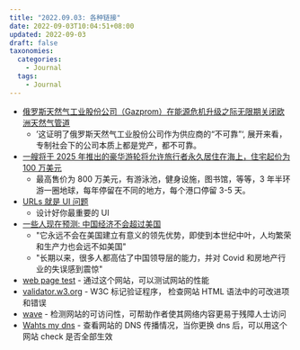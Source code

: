 ```yaml
---
title: "2022.09.03: 各种链接"
date: 2022-09-03T10:04:51+08:00
updated: 2022-09-03
draft: false
taxonomies:
  categories:
    - Journal
  tags:
    - Journal
---
```


- [俄罗斯天然气工业股份公司（Gazprom）在能源危机升级之际无限期关闭欧洲天然气管道](https://www.independent.co.uk/news/world/europe/gazprom-russia-gas-europe-pipeline-b2158642.html)
  - ’这证明了俄罗斯天然气工业股份公司作为供应商的“不可靠”‘, 展开来看，专制社会下的公司本质上都是党产，都不可靠。
- [一艘将于 2025 年推出的豪华游轮将允许旅行者永久居住在海上，住宅起价为 100 万美元](https://www.businessinsider.com/photos-storylines-residential-cruise-ship-travelers-live-sea-1-million-2022-8#but-unlike-the-typical-carnival-or-msc-cruise-ship-the-narrative-will-also-have-plenty-of-unique-amenities-like-a-bowling-alley-and-microbrewery-37)
  - 最高售价为 800 万美元，有游泳池，健身设施，图书馆，等等，3 年半环游一圈地球，每年停留在不同的地方，每个港口停留 3-5 天。
- [URLs 就是 UI 问题](https://www.hanselman.com/blog/urls-are-ui)
  - 设计好你最重要的 UI
- [一些人现在预测: 中国经济不会超过美国](https://www.wsj.com/articles/will-chinas-economy-surpass-the-u-s-s-some-now-doubt-it-11662123945)
  - "它永远不会在美国建立有意义的领先优势，即使到本世纪中叶，人均繁荣和生产力也会远不如美国"
  - "长期以来，很多人都高估了中国领导层的能力，并对 Covid 和房地产行业的失误感到震惊"
- [web page test](https://www.webpagetest.org/) - 通过这个网站，可以测试网站的性能
- [validator.w3.org](https://validator.w3.org) - W3C 标记验证程序， 检查网站 HTML 语法中的可改进项和错误
- [wave](https://wave.webaim.org/) - 检测网站的可访问性，可帮助作者使其网络内容更易于残障人士访问
- [Wahts my dns](https://www.whatsmydns.net/) - 查看网站的 DNS 传播情况，当你更换 dns 后，可以用这个网站 check 是否全部生效

<!-- more -->
